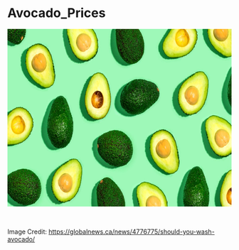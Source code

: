# Avocado_Prices


<p align="center">
 <img src="image_avocado.jpg" width="700" height="400">
</p> <br>

Image Credit: https://globalnews.ca/news/4776775/should-you-wash-avocado/
